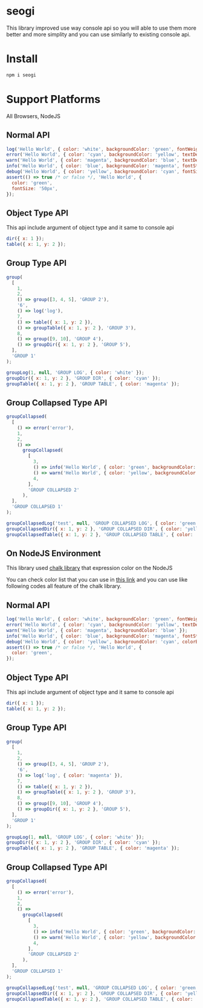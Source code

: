 # seogi

This library improved use way console api so you will able to use them more better and more simplity and you can use similarly to existing console api.

# Install

```javascript
npm i seogi
```

# Support Platforms

All Browsers, NodeJS

## Normal API

```javascript
log('Hello World', { color: 'white', backgroundColor: 'green', fontWeight: 'bold', fontSize: '10px' });
error('Hello World', { color: 'cyan', backgroundColor: 'yellow', textDecoration: 'underline', fontSize: '20px' });
warn('Hello World', { color: 'magenta', backgroundColor: 'blue', textDecoration: 'line-through', fontSize: '30px' });
info('Hello World', { color: 'blue', backgroundColor: 'magenta', fontStyle: 'italic', fontSize: '40px' });
debug('Hello World', { color: 'yellow', backgroundColor: 'cyan', fontSize: '50px' });
assert(() => true /* or false */, 'Hello World', {
  color: 'green',
  fontSize: '50px',
});
```

## Object Type API

This api include argument of object type and it same to console api

```javascript
dir({ x: 1 });
table({ x: 1, y: 2 });
```

## Group Type API

```javascript
group(
  [
    1,
    2,
    () => group([3, 4, 5], 'GROUP 2'),
    '6',
    () => log('log'),
    7,
    () => table({ x: 1, y: 2 }),
    () => groupTable({ x: 1, y: 2 }, 'GROUP 3'),
    8,
    () => group([9, 10], 'GROUP 4'),
    () => groupDir({ x: 1, y: 2 }, 'GROUP 5'),
  ],
  'GROUP 1'
);

groupLog(1, null, 'GROUP LOG', { color: 'white' });
groupDir({ x: 1, y: 2 }, 'GROUP DIR', { color: 'cyan' });
groupTable({ x: 1, y: 2 }, 'GROUP TABLE', { color: 'magenta' });
```

## Group Collapsed Type API

```javascript
groupCollapsed(
  [
    () => error('error'),
    1,
    2,
    () =>
      groupCollapsed(
        [
          3,
          () => info('Hello World', { color: 'green', backgroundColor: 'yellow' }),
          () => warn('Hello World', { color: 'yellow', backgroundColor: 'white' }),
          4,
        ],
        'GROUP COLLAPSED 2'
      ),
  ],
  'GROUP COLLAPSED 1'
);

groupCollapsedLog('test', null, 'GROUP COLLAPSED LOG', { color: 'green' });
groupCollapsedDir({ x: 1, y: 2 }, 'GROUP COLLAPSED DIR', { color: 'yellow' });
groupCollapsedTable({ x: 1, y: 2 }, 'GROUP COLLAPSED TABLE', { color: 'blue' });
```

## On NodeJS Environment

This library used [chalk library](https://github.com/chalk/chalk) that expression color on the NodeJS

You can check color list that you can use in [this link]((https://github.com/chalk/chalk)) and you can use like following codes all feature of the chalk library.

## Normal API

```javascript
log('Hello World', { color: 'white', backgroundColor: 'green', fontWeight: 'bold' });
error('Hello World', { color: 'cyan', backgroundColor: 'yellow', textDecoration: 'underline' });
warn('Hello World', { color: 'magenta', backgroundColor: 'blue' });
info('Hello World', { color: 'blue', backgroundColor: 'magenta', fontStyle: 'italic', backgroundColorBright: true });
debug('Hello World', { color: 'yellow', backgroundColor: 'cyan', colorBright: true });
assert(() => true /* or false */, 'Hello World', {
  color: 'green',
});
```

## Object Type API

This api include argument of object type and it same to console api

```javascript
dir({ x: 1 });
table({ x: 1, y: 2 });
```

## Group Type API

```javascript
group(
  [
    1,
    2,
    () => group([3, 4, 5], 'GROUP 2'),
    '6',
    () => log('log', { color: 'magenta' }),
    7,
    () => table({ x: 1, y: 2 }),
    () => groupTable({ x: 1, y: 2 }, 'GROUP 3'),
    8,
    () => group([9, 10], 'GROUP 4'),
    () => groupDir({ x: 1, y: 2 }, 'GROUP 5'),
  ],
  'GROUP 1'
);

groupLog(1, null, 'GROUP LOG', { color: 'white' });
groupDir({ x: 1, y: 2 }, 'GROUP DIR', { color: 'cyan' });
groupTable({ x: 1, y: 2 }, 'GROUP TABLE', { color: 'magenta' });
```

## Group Collapsed Type API

```javascript
groupCollapsed(
  [
    () => error('error'),
    1,
    2,
    () =>
      groupCollapsed(
        [
          3,
          () => info('Hello World', { color: 'green', backgroundColor: 'yellow' }),
          () => warn('Hello World', { color: 'yellow', backgroundColor: 'white' }),
          4,
        ],
        'GROUP COLLAPSED 2'
      ),
  ],
  'GROUP COLLAPSED 1'
);

groupCollapsedLog('test', null, 'GROUP COLLAPSED LOG', { color: 'green' });
groupCollapsedDir({ x: 1, y: 2 }, 'GROUP COLLAPSED DIR', { color: 'yellow' });
groupCollapsedTable({ x: 1, y: 2 }, 'GROUP COLLAPSED TABLE', { color: 'blue' });
```
